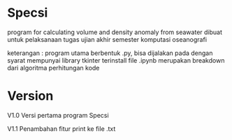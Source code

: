 # Specsi
program for calculating volume and density anomaly from seawater
dibuat untuk pelaksanaan tugas ujian akhir semester komputasi oseanografi

keterangan :
program utama berbentuk .py, bisa dijalakan pada dengan syarat mempunyai library tkinter terinstall
file .ipynb merupakan breakdown dari algoritma perhitungan kode

# Version 

V1.0
Versi pertama program Specsi

V1.1 
Penambahan fitur print ke file .txt
